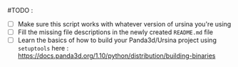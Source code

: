 #TODO :
- [ ] Make sure this script works with whatever version of ursina you're using
- [ ] Fill the missing file descriptions in the newly created `README.md` file
- [ ] Learn the basics of how to build your Panda3d/Ursina project using `setuptools` here : https://docs.panda3d.org/1.10/python/distribution/building-binaries 